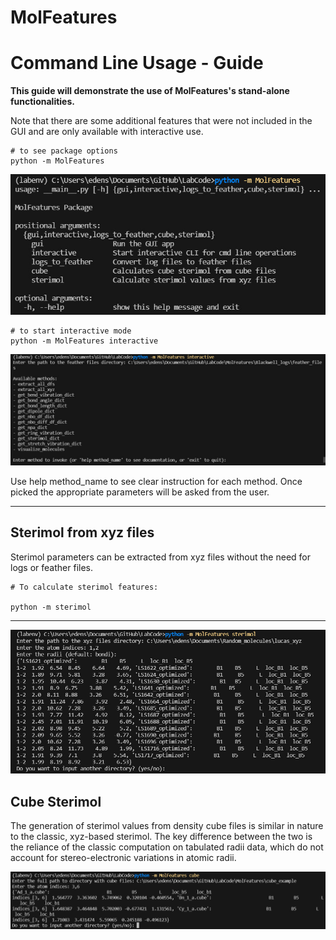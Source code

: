 
# MolFeatures
# Command Line Usage - Guide

**This guide will demonstrate the use of MolFeatures's stand-alone functionalities.**

Note that there are some additional features that were not included in the GUI and are only available with interactive use. 

```
# to see package options
python -m MolFeatures
```
<center><img src="figures/cmd_use.jpg" class="center"></center>

```
# to start interactive mode
python -m MolFeatures interactive
```

<center><img src="figures/cmd_interactive.jpg" class="center"></center>

Use help method_name to see clear instruction for each method.
Once picked the appropriate parameters will be asked from the user.
***

## Sterimol from xyz files 

Sterimol parameters can be extracted from xyz files without the need for logs or feather files.

```
# To calculate sterimol features:

python -m sterimol
```
***
<center><img src="figures/sterimol_cmd.jpg" class="center"></center>

## Cube Sterimol

The generation of sterimol values from density cube files is similar in nature to the classic, xyz-based sterimol. The key difference between the two is the reliance of the classic computation on tabulated radii data, which do not account for stereo-electronic variations in atomic radii.

<center><img src="figures/cube_sterimol.jpg" class="center"></center>
